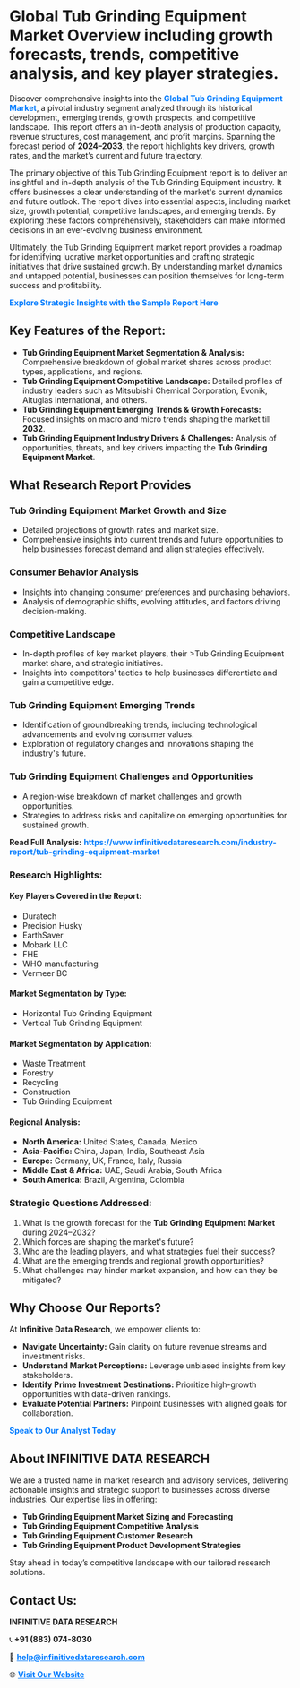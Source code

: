 <h1>Global Tub Grinding Equipment Market Overview including growth forecasts, trends, competitive analysis, and key player strategies.</h1>
<p>
Discover comprehensive insights into the 
<a href="https://www.infinitivedataresearch.com/industry-report/tub-grinding-equipment-market" rel="dofollow" style="color: #007BFF; text-decoration: none;"><strong>Global Tub Grinding Equipment Market</strong></a>, a pivotal industry segment analyzed through its historical development, emerging trends, growth prospects, and competitive landscape. This report offers an in-depth analysis of production capacity, revenue structures, cost management, and profit margins. Spanning the forecast period of <strong>2024–2033</strong>, the report highlights key drivers, growth rates, and the market’s current and future trajectory.
</p>
<p>
The primary objective of this Tub Grinding Equipment report is to deliver an insightful and in-depth analysis of the Tub Grinding Equipment industry. It offers businesses a clear understanding of the market's current dynamics and future outlook. The report dives into essential aspects, including market size, growth potential, competitive landscapes, and emerging trends. By exploring these factors comprehensively, stakeholders can make informed decisions in an ever-evolving business environment.
</p>
<p>
Ultimately, the Tub Grinding Equipment market report provides a roadmap for identifying lucrative market opportunities and crafting strategic initiatives that drive sustained growth. By understanding market dynamics and untapped potential, businesses can position themselves for long-term success and profitability.
</p>
<p>
<a href="https://www.infinitivedataresearch.com/request-sample/reportId=104385" style="color: #007BFF; text-decoration: none;"><strong>Explore Strategic Insights with the Sample Report Here</strong></a>
</p>

<h2>Key Features of the Report:</h2>
<ul>
<li><strong>Tub Grinding Equipment Market Segmentation & Analysis:</strong> Comprehensive breakdown of global market shares across product types, applications, and regions.</li>
<li><strong>Tub Grinding Equipment Competitive Landscape:</strong> Detailed profiles of industry leaders such as Mitsubishi Chemical Corporation, Evonik, Altuglas International, and others.</li>
<li><strong>Tub Grinding Equipment Emerging Trends & Growth Forecasts:</strong> Focused insights on macro and micro trends shaping the market till <strong>2032</strong>.</li>
<li><strong>Tub Grinding Equipment Industry Drivers & Challenges:</strong> Analysis of opportunities, threats, and key drivers impacting the <strong>Tub Grinding Equipment Market</strong>.</li>
</ul>

<h2>What Research Report Provides</h2>
<h3>Tub Grinding Equipment Market Growth and Size</h3>
<ul>
<li>Detailed projections of growth rates and market size.</li>
<li>Comprehensive insights into current trends and future opportunities to help businesses forecast demand and align strategies effectively.</li>
</ul>

<h3>Consumer Behavior Analysis</h3>
<ul>
<li>Insights into changing consumer preferences and purchasing behaviors.</li>
<li>Analysis of demographic shifts, evolving attitudes, and factors driving decision-making.</li>
</ul>

<h3>Competitive Landscape</h3>
<ul>
<li>In-depth profiles of key market players, their >Tub Grinding Equipment market share, and strategic initiatives.</li>
<li>Insights into competitors' tactics to help businesses differentiate and gain a competitive edge.</li>
</ul>

<h3>Tub Grinding Equipment Emerging Trends</h3>
<ul>
<li>Identification of groundbreaking trends, including technological advancements and evolving consumer values.</li>
<li>Exploration of regulatory changes and innovations shaping the industry's future.</li>
</ul>

<h3>Tub Grinding Equipment Challenges and Opportunities</h3>
<ul>
<li>A region-wise breakdown of market challenges and growth opportunities.</li>
<li>Strategies to address risks and capitalize on emerging opportunities for sustained growth.</li>
</ul>
<p><strong>Read Full Analysis:</strong> <a href="https://www.infinitivedataresearch.com/industry-report/tub-grinding-equipment-market" rel="dofollow" style="color: #007BFF; text-decoration: none;"><strong>https://www.infinitivedataresearch.com/industry-report/tub-grinding-equipment-market</strong></a></p>
<h3>Research Highlights:</h3>
<h4>Key Players Covered in the Report:</h4>
<ul><li>Duratech</li><li>Precision Husky</li><li>EarthSaver</li><li>Mobark LLC</li><li>FHE</li><li>WHO manufacturing</li><li>Vermeer BC</li></ul>
<h4>Market Segmentation by Type:</h4>
<ul><li>Horizontal Tub Grinding Equipment</li><li>Vertical Tub Grinding Equipment</li></ul>
<h4>Market Segmentation by Application:</h4>
<ul><li>Waste Treatment</li><li>Forestry</li><li>Recycling</li><li>Construction</li><li>Tub Grinding Equipment</li></ul>

<h4>Regional Analysis:</h4>
<ul>
<li><strong>North America:</strong> United States, Canada, Mexico</li>
<li><strong>Asia-Pacific:</strong> China, Japan, India, Southeast Asia</li>
<li><strong>Europe:</strong> Germany, UK, France, Italy, Russia</li>
<li><strong>Middle East & Africa:</strong> UAE, Saudi Arabia, South Africa</li>
<li><strong>South America:</strong> Brazil, Argentina, Colombia</li>
</ul>

<h3>Strategic Questions Addressed:</h3>
<ol>
<li>What is the growth forecast for the <strong>Tub Grinding Equipment Market</strong> during 2024–2032?</li>
<li>Which forces are shaping the market's future?</li>
<li>Who are the leading players, and what strategies fuel their success?</li>
<li>What are the emerging trends and regional growth opportunities?</li>
<li>What challenges may hinder market expansion, and how can they be mitigated?</li>
</ol>

<h2>Why Choose Our Reports?</h2>
<p>At <strong>Infinitive Data Research</strong>, we empower clients to:</p>
<ul>
<li><strong>Navigate Uncertainty:</strong> Gain clarity on future revenue streams and investment risks.</li>
<li><strong>Understand Market Perceptions:</strong> Leverage unbiased insights from key stakeholders.</li>
<li><strong>Identify Prime Investment Destinations:</strong> Prioritize high-growth opportunities with data-driven rankings.</li>
<li><strong>Evaluate Potential Partners:</strong> Pinpoint businesses with aligned goals for collaboration.</li>
</ul>
<p><a href="https://www.infinitivedataresearch.com/industry-report/tub-grinding-equipment-market" rel="dofollow" style="color: #007BFF; text-decoration: none;"><strong>Speak to Our Analyst Today</strong></a></p>

<h2>About INFINITIVE DATA RESEARCH</h2>
<p>We are a trusted name in market research and advisory services, delivering actionable insights and strategic support to businesses across diverse industries. Our expertise lies in offering:</p>
<ul>
<li><strong>Tub Grinding Equipment Market Sizing and Forecasting</strong></li>
<li><strong>Tub Grinding Equipment Competitive Analysis</strong></li>
<li><strong>Tub Grinding Equipment Customer Research</strong></li>
<li><strong>Tub Grinding Equipment Product Development Strategies</strong></li>
</ul>
<p>Stay ahead in today’s competitive landscape with our tailored research solutions.</p>

<h2>Contact Us:</h2>
<p><strong>INFINITIVE DATA RESEARCH</strong></p>
<p>📞 <strong>+91 (883) 074-8030</strong></p>
<p>📧 <strong><a href="mailto:help@infinitivedataresearch.com" style="color: #007BFF;">help@infinitivedataresearch.com</a></strong></p>
<p>🌐 <strong><a href="https://www.infinitivedataresearch.com" rel="dofollow" style="color: #007BFF;">Visit Our Website</a></strong></p>